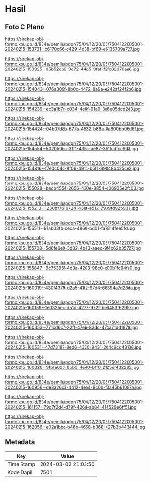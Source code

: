 # Hasil

## Foto C Plano

https://sirekap-obj-formc.kpu.go.id/834e/pemilu/pdpr/75/04/12/20/05/7504122005001-20240215-153731--c6170c66-c429-4d38-bf69-e6135709a727.jpg

https://sirekap-obj-formc.kpu.go.id/834e/pemilu/pdpr/75/04/12/20/05/7504122005001-20240215-153925--d5b52cb6-9e72-44d5-9faf-f2fc82d70aa6.jpg

https://sirekap-obj-formc.kpu.go.id/834e/pemilu/pdpr/75/04/12/20/05/7504122005001-20240215-154043--076a309f-8b0c-4472-8a9a-e242af24f2b6.jpg

https://sirekap-obj-formc.kpu.go.id/834e/pemilu/pdpr/75/04/12/20/05/7504122005001-20240215-154239--ec3a1b7c-c034-4e0f-91a9-3a6e05dcd2d3.jpg

https://sirekap-obj-formc.kpu.go.id/834e/pemilu/pdpr/75/04/12/20/05/7504122005001-20240215-154424--04b07d8b-677a-4532-b88a-0a800bb06d6f.jpg

https://sirekap-obj-formc.kpu.go.id/834e/pemilu/pdpr/75/04/12/20/05/7504122005001-20240215-154554--5020506c-31f1-435c-ae87-391fcdfcc9d8.jpg

https://sirekap-obj-formc.kpu.go.id/834e/pemilu/pdpr/75/04/12/20/05/7504122005001-20240215-154816--f7e0c04d-8f06-491c-b5f1-89848b425ce2.jpg

https://sirekap-obj-formc.kpu.go.id/834e/pemilu/pdpr/75/04/12/20/05/7504122005001-20240215-155028--becb4554-2656-430e-8854-d06935e2fc03.jpg

https://sirekap-obj-formc.kpu.go.id/834e/pemilu/pdpr/75/04/12/20/05/7504122005001-20240215-155213--1230df76-9724-43ef-a512-7939fd925932.jpg

https://sirekap-obj-formc.kpu.go.id/834e/pemilu/pdpr/75/04/12/20/05/7504122005001-20240215-155511--91ab03fb-ceca-4860-bd01-fa7814fee5fd.jpg

https://sirekap-obj-formc.kpu.go.id/834e/pemilu/pdpr/75/04/12/20/05/7504122005001-20240215-155708--5d6fe6e9-3d32-4b43-aaec-9f4c62b35727.jpg

https://sirekap-obj-formc.kpu.go.id/834e/pemilu/pdpr/75/04/12/20/05/7504122005001-20240215-155847--9c75395f-4d3a-4203-98c0-c00b1fc94fe0.jpg

https://sirekap-obj-formc.kpu.go.id/834e/pemilu/pdpr/75/04/12/20/05/7504122005001-20240215-160019--430f4379-d2a5-41f2-97d4-66394a7d28da.jpg

https://sirekap-obj-formc.kpu.go.id/834e/pemilu/pdpr/75/04/12/20/05/7504122005001-20240215-160159--1e0325ec-d51d-4277-972f-be6453f62957.jpg

https://sirekap-obj-formc.kpu.go.id/834e/pemilu/pdpr/75/04/12/20/05/7504122005001-20240215-160353--771cd6c7-22ff-47eb-83dc-474a71dd1879.jpg

https://sirekap-obj-formc.kpu.go.id/834e/pemilu/pdpr/75/04/12/20/05/7504122005001-20240215-160531--47d73187-8ed6-4330-9431-204c9cd48138.jpg

https://sirekap-obj-formc.kpu.go.id/834e/pemilu/pdpr/75/04/12/20/05/7504122005001-20240215-160828--9fbfa020-8bb3-4e40-b1f0-2125ef432295.jpg

https://sirekap-obj-formc.kpu.go.id/834e/pemilu/pdpr/75/04/12/20/05/7504122005001-20240215-160956--de3a26c3-4412-4ea4-9c0b-f3a45b61087a.jpg

https://sirekap-obj-formc.kpu.go.id/834e/pemilu/pdpr/75/04/12/20/05/7504122005001-20240215-161157--79d7f2d4-d79f-426d-ab84-414529e6ff51.jpg

https://sirekap-obj-formc.kpu.go.id/834e/pemilu/pdpr/75/04/12/20/05/7504122005001-20240215-162056--e02a1bbc-b46b-4668-b368-427b3b443444.jpg


## Metadata

| Key        | Value               |
| ---------- | ------------------- |
| Time Stamp | 2024-03-02 21:03:50 |
| Kode Dapil | 7501                |



